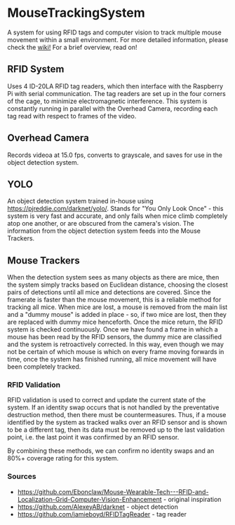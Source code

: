 # MouseTrackingSystem
A system for using RFID tags and computer vision to track multiple mouse movement within a small environment.
For more detailed information, please check the [wiki!](https://github.com/ubcbraincircuits/NaturalMouseTracker/wiki)
For a brief overview, read on!

## RFID System
Uses 4 ID-20LA RFID tag readers, which then interface with the Raspberry Pi with serial communication.
The tag readers are set up in the four corners of the cage, to minimize electromagnetic interference. This system is constantly running in parallel with the Overhead Camera, recording each tag read with respect to frames of the video.

## Overhead Camera
Records videoa at 15.0 fps, converts to grayscale, and saves for use in the object detection system.

## YOLO
An object detection system trained in-house using https://pjreddie.com/darknet/yolo/. Stands for "You Only Look Once" - this system is very fast and accurate, and only fails when mice climb completely atop one another, or are obscured from the camera's vision. The information from the object detection system feeds into the Mouse Trackers.

## Mouse Trackers
When the detection system sees as many objects as there are mice, then the system simply tracks based on Euclidean distance, choosing the closest pairs of detections until all mice and detections are covered. Since the framerate is faster than the mouse movement, this is a reliable method for tracking all mice. When mice are lost, a mouse is removed from the main list and a "dummy mouse" is added in place - so, if two mice are lost, then they are replaced with dummy mice henceforth. Once the mice return, the RFID system is checked continuously. Once we have found a frame in which a mouse has been read by the RFID sensors, the dummy mice are classified and the system is retroactively corrected. In this way, even though we may not be certain of which mouse is which on every frame moving forwards in time, once the system has finished running, all mice movement will have been completely tracked.

### RFID Validation
RFID validation is used to correct and update the current state of the system. If an identity swap occurs that is not handled by the preventative destruction method, then there must be countermeasures. Thus, if a mouse identified by the system as tracked walks over an RFID sensor and is shown to be a different tag, then its data must be removed up to the last validation point, i.e. the last point it was confirmed by an RFID sensor. 

By combining these methods, we can confirm no identity swaps and an 80%+ coverage rating for this system.

### Sources
- https://github.com/Ebonclaw/Mouse-Wearable-Tech---RFID-and-Localization-Grid-Computer-Vision-Enhancement - original inspiration
- https://github.com/AlexeyAB/darknet - object detection 
- https://github.com/jamieboyd/RFIDTagReader - tag reader
